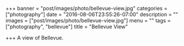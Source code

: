 +++
banner = "post/images/photo/bellevue-view.jpg"
categories = ["photography"]
date = "2016-08-06T23:55:26-07:00"
description = ""
images = ["post/images/photo/bellevue-view.jpg"]
menu = ""
tags = ["photography", "bellevue"]
title = "Bellevue View"

+++
A view of Bellevue.
<!--more-->